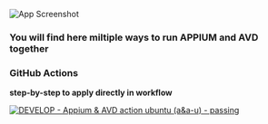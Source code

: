 ![App Screenshot](https://i.imgur.com/x6WLKk2.png)
### You will find here miltiple ways to run APPIUM and AVD together

### **GitHub Actions**
 **step-by-step to apply directly in workflow**
 
 [![DEVELOP - Appium & AVD action ubuntu (a&a-u) - passing](https://img.shields.io/badge/DEVELOP_--_Appium_%26_AVD_action_ubuntu_(a%26a--u)-passing-2ea44f)](https://github.com/fahleiro/appium-avd-action-ubuntu/blob/develop/.github/workflows/avd-action-ubuntu.yml)
